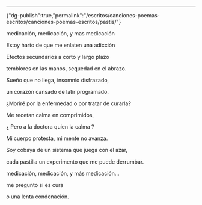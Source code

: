 ---
{"dg-publish":true,"permalink":"/escritos/canciones-poemas-escritos/canciones-poemas-escritos/pastis/"}

 

medicación, medicación, y mas medicación

Estoy harto de que me enlaten una adicción

Efectos secundarios a corto y largo plazo

temblores en las manos, sequedad en el abrazo.

Sueño que no llega, insomnio disfrazado,

un corazón cansado de latir programado.

¿Moriré por la enfermedad o por tratar de curarla?

Me recetan calma en comprimidos,

¿ Pero a la doctora quien la calma ?

Mi cuerpo protesta, mi mente no avanza.

Soy cobaya de un sistema que juega con el azar,

cada pastilla un experimento que me puede derrumbar.

medicación, medicación, y más medicación…

me pregunto si es cura

o una lenta condenación.
